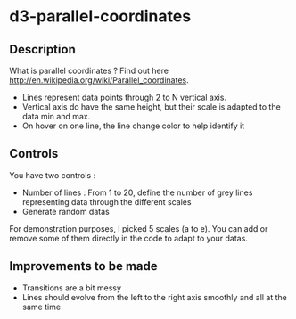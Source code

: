 # d3-parallel-coordinates

## Description
What is parallel coordinates ? Find out here http://en.wikipedia.org/wiki/Parallel_coordinates.
- Lines represent data points through 2 to N vertical axis. 
- Vertical axis do have the same height, but their scale is adapted to the data min and max.
- On hover on one line, the line change color to help identify it

## Controls
You have two controls :
- Number of lines : From 1 to 20, define the number of grey lines representing data through the different scales
- Generate random datas

For demonstration purposes, I picked 5 scales (a to e). You can add or remove some of them directly in the code to adapt to your datas.

## Improvements to be made
- Transitions are a bit messy
- Lines should evolve from the left to the right axis smoothly and all at the same time
